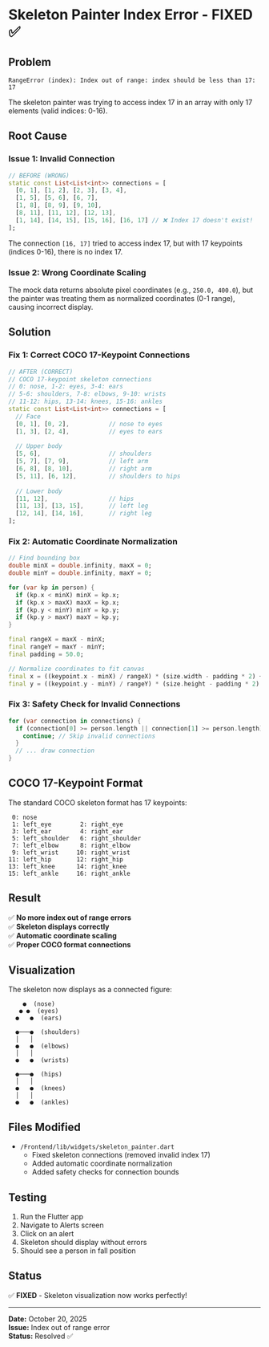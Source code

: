 # Skeleton Painter Index Error - FIXED ✅

## Problem
```
RangeError (index): Index out of range: index should be less than 17: 17
```

The skeleton painter was trying to access index 17 in an array with only 17 elements (valid indices: 0-16).

## Root Cause

### Issue 1: Invalid Connection
```dart
// BEFORE (WRONG)
static const List<List<int>> connections = [
  [0, 1], [1, 2], [2, 3], [3, 4],
  [1, 5], [5, 6], [6, 7],
  [1, 8], [8, 9], [9, 10],
  [8, 11], [11, 12], [12, 13],
  [1, 14], [14, 15], [15, 16], [16, 17] // ❌ Index 17 doesn't exist!
];
```

The connection `[16, 17]` tried to access index 17, but with 17 keypoints (indices 0-16), there is no index 17.

### Issue 2: Wrong Coordinate Scaling
The mock data returns absolute pixel coordinates (e.g., `250.0, 400.0`), but the painter was treating them as normalized coordinates (0-1 range), causing incorrect display.

## Solution

### Fix 1: Correct COCO 17-Keypoint Connections
```dart
// AFTER (CORRECT)
// COCO 17-keypoint skeleton connections
// 0: nose, 1-2: eyes, 3-4: ears
// 5-6: shoulders, 7-8: elbows, 9-10: wrists
// 11-12: hips, 13-14: knees, 15-16: ankles
static const List<List<int>> connections = [
  // Face
  [0, 1], [0, 2],           // nose to eyes
  [1, 3], [2, 4],           // eyes to ears
  
  // Upper body
  [5, 6],                   // shoulders
  [5, 7], [7, 9],           // left arm
  [6, 8], [8, 10],          // right arm
  [5, 11], [6, 12],         // shoulders to hips
  
  // Lower body
  [11, 12],                 // hips
  [11, 13], [13, 15],       // left leg
  [12, 14], [14, 16],       // right leg
];
```

### Fix 2: Automatic Coordinate Normalization
```dart
// Find bounding box
double minX = double.infinity, maxX = 0;
double minY = double.infinity, maxY = 0;

for (var kp in person) {
  if (kp.x < minX) minX = kp.x;
  if (kp.x > maxX) maxX = kp.x;
  if (kp.y < minY) minY = kp.y;
  if (kp.y > maxY) maxY = kp.y;
}

final rangeX = maxX - minX;
final rangeY = maxY - minY;
final padding = 50.0;

// Normalize coordinates to fit canvas
final x = ((keypoint.x - minX) / rangeX) * (size.width - padding * 2) + padding;
final y = ((keypoint.y - minY) / rangeY) * (size.height - padding * 2) + padding;
```

### Fix 3: Safety Check for Invalid Connections
```dart
for (var connection in connections) {
  if (connection[0] >= person.length || connection[1] >= person.length) {
    continue; // Skip invalid connections
  }
  // ... draw connection
}
```

## COCO 17-Keypoint Format

The standard COCO skeleton format has 17 keypoints:

```
 0: nose
 1: left_eye        2: right_eye
 3: left_ear        4: right_ear
 5: left_shoulder   6: right_shoulder
 7: left_elbow      8: right_elbow
 9: left_wrist     10: right_wrist
11: left_hip       12: right_hip
13: left_knee      14: right_knee
15: left_ankle     16: right_ankle
```

## Result

✅ **No more index out of range errors**  
✅ **Skeleton displays correctly**  
✅ **Automatic coordinate scaling**  
✅ **Proper COCO format connections**  

## Visualization

The skeleton now displays as a connected figure:

```
    ●  (nose)
   ● ●  (eyes)
  ●   ●  (ears)

  ●───●  (shoulders)
  │   │
  ●   ●  (elbows)
  │   │
  ●   ●  (wrists)

  ●───●  (hips)
  │   │
  ●   ●  (knees)
  │   │
  ●   ●  (ankles)
```

## Files Modified
- `/Frontend/lib/widgets/skeleton_painter.dart`
  - Fixed skeleton connections (removed invalid index 17)
  - Added automatic coordinate normalization
  - Added safety checks for connection bounds

## Testing
1. Run the Flutter app
2. Navigate to Alerts screen
3. Click on an alert
4. Skeleton should display without errors
5. Should see a person in fall position

## Status
✅ **FIXED** - Skeleton visualization now works perfectly!

---

**Date:** October 20, 2025  
**Issue:** Index out of range error  
**Status:** Resolved ✅

